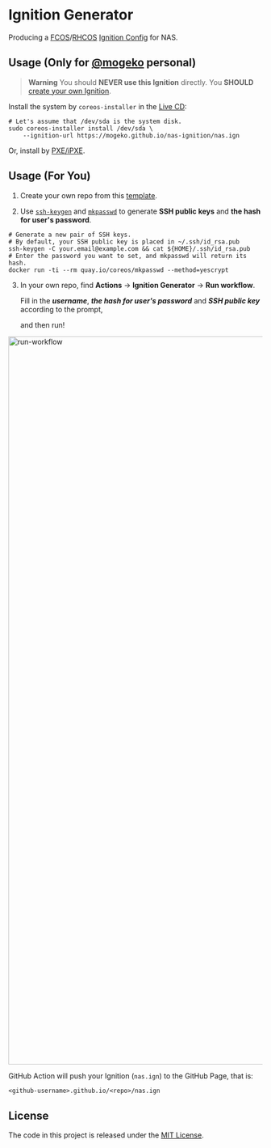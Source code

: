 # Ignition Generator

Producing a [FCOS](https://docs.fedoraproject.org/en-US/fedora-coreos)/[RHCOS](https://access.redhat.com/documentation/en-us/openshift_container_platform/4.8/html/architecture/architecture-rhcos) [Ignition Config](https://docs.fedoraproject.org/en-US/fedora-coreos/producing-ign) for NAS.

## Usage (Only for [@mogeko](https://github.com/mogeko) personal)

> **Warning** You should **NEVER use this Ignition** directly. You **SHOULD** [create your own Ignition](#usage-for-you).

Install the system by `coreos-installer` in the [Live CD](https://docs.fedoraproject.org/en-US/fedora-coreos/bare-metal/#_installing_from_live_iso):

```shell
# Let's assume that /dev/sda is the system disk.
sudo coreos-installer install /dev/sda \
    --ignition-url https://mogeko.github.io/nas-ignition/nas.ign
```

Or, install by [PXE/iPXE](https://docs.fedoraproject.org/en-US/fedora-coreos/bare-metal/#_installing_from_the_network).

## Usage (For You)

1. Create your own repo from this [template](https://github.com/mogeko/nas-ignition/generate).

2. Use [`ssh-keygen`](https://wiki.archlinux.org/title/SSH_keys) and [`mkpasswd`](https://docs.fedoraproject.org/en-US/fedora-coreos/authentication/#_using_password_authentication) to generate **SSH public keys** and **the hash for user's password**.

```shell
# Generate a new pair of SSH keys.
# By default, your SSH public key is placed in ~/.ssh/id_rsa.pub
ssh-keygen -C your.email@example.com && cat ${HOME}/.ssh/id_rsa.pub
# Enter the password you want to set, and mkpasswd will return its hash.
docker run -ti --rm quay.io/coreos/mkpasswd --method=yescrypt
```

3. In your own repo, find **Actions** -> **lgnition Generator** -> **Run workflow**.

   Fill in the _**username**_, _**the hash for user's password**_ and _**SSH public key**_ according to the prompt,

   and then run!

<img width="1440" alt="run-workflow" src="https://user-images.githubusercontent.com/26341224/223501029-cd36d021-6726-4c82-974a-474f56759403.png">

GitHub Action will push your Ignition (`nas.ign`) to the GitHub Page, that is:

```txt
<github-username>.github.io/<repo>/nas.ign
```

## License

The code in this project is released under the [MIT License](./LICENSE).
